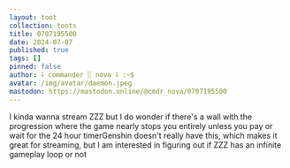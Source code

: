 ```yaml
---
layout: toot
collection: toots
title: 0707195500
date: 2024-07-07
published: true
tags: []
pinned: false
author: ⸸ commander ░ nova ⸸ :~$
avatar: /img/avatar/daemon.jpeg
mastodon: https://mastodon.online/@cmdr_nova/0707195500
---
```


I kinda wanna stream ZZZ but I do wonder if there's a wall with the progression where the game nearly stops you entirely unless you pay or wait for the 24 hour timerGenshin doesn't really have this, which makes it great for streaming, but I am interested in figuring out if ZZZ has an infinite gameplay loop or not
